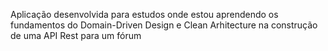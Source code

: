 Aplicação desenvolvida para estudos onde estou aprendendo os fundamentos do Domain-Driven Design e Clean Arhitecture na construção de uma API Rest para um fórum
